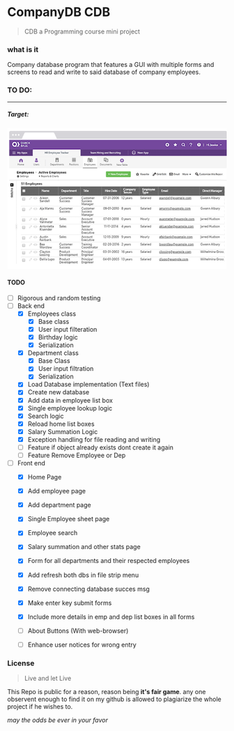 # CompanyDB CDB

> CDB a Programming course mini project

### what is it

Company database program that features a GUI with multiple forms and screens to read and write to said database of company employees.

###  TO DO:
---

##### Target:
![Demo picture](https://raw.githubusercontent.com/karimkohel/CompanyDB/main/example1.PNG "Demo")


#### TODO
- [ ] Rigorous and random testing
- [ ] Back end
    - [X] Employees class
        - [X] Base class
        - [x] User input filteration
        - [x] Birthday logic
        - [X] Serialization
    - [X] Department class
        - [X] Base Class
        - [X] User input filtration
        - [X] Serialization
    - [X] Load Database implementation (Text files)
    - [X] Create new database
    - [X] Add data in employee list box
    - [X] Single employee lookup logic
    - [X] Search logic
    - [X] Reload home list boxes
    - [X] Salary Summation Logic
    - [X] Exception handling for file reading and writing
    - [ ] Feature if object already exists dont create it again
    - [ ] Feature Remove Employee or Dep

- [ ] Front end
    - [X] Home Page
    - [X] Add employee page
    - [X] Add department page
    - [X] Single Employee sheet page
    - [X] Employee search
    - [X] Salary summation and other stats page
    - [X] Form for all departments and their respected employees
    - [X] Add refresh both dbs in file strip menu
    - [X] Remove connecting database succes msg
    - [X] Make enter key submit forms
    - [X] Include more details in emp and dep list boxes in all forms
    - [ ] About Buttons (With web-browser)
    - [ ] Enhance user notices for wrong entry 


### License 
> Live and let Live

This Repo is public for a reason, reason being **it's fair game**.
any one observent enough to find it on my github is allowed to plagiarize the whole project if he wishes to.

*may the odds be ever in your favor*
